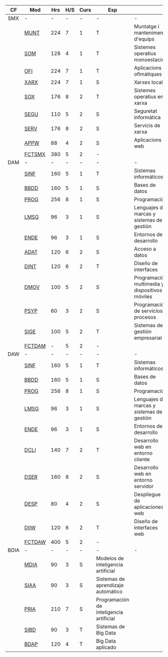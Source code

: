 |CF|Mod|Hrs|H/S|Curs|Esp||
|-|-|-|-|-|-|-|
|SMX|-|-|-|-|-|-|
|| [MUNT](#munt) | 224 | 7 | 1 | T |Muntatge i manteniment d'equips|
|| [SOM](#som) | 128 | 4 | 1 | T |Sistemes operatius monoestació|
|| [OFI](#ofi) | 224 | 7 | 1 | T |Aplicacions ofimàtiques|
|| [XARX](#xarx) | 224 | 7 | 1 | S |Xarxes locals|
|| [SOX](#sox) | 176 | 8 | 2 | T |Sistemes operatius en xarxa|
|| [SEGU](#segu) | 110 | 5 | 2 | S |Seguretat informàtica|
|| [SERV](#serv) | 176 | 8 | 2 | S |Servicis de xarxa|
|| [APPW](#appw) | 88 | 4 | 2 | S |Aplicacions web|
|| [FCTSMX](#fct) | 380 | 5 | 2 | - ||
|DAM|-|-|-|-|-|-|
|| [SINF](#sinf) | 160 | 5 | 1 | T |Sistemas informáticos|
|| [BBDD](#bbdd) | 160 | 5 | 1 | S |Bases de datos|
|| [PROG](#prog) | 256 | 8 | 1 | S |Programación|
|| [LMSG](#lmsg) | 96 | 3 | 1 | S |Lenguajes de marcas y sistemas de gestión|
|| [ENDE](#ende) | 96 | 3 | 1 | S |Entornos de desarrollo|
|| [ADAT](#adat) | 120 | 6 | 2 | S |Acceso a datos|
|| [DINT](#dint) | 120 | 6 | 2 | T |Diseño de interfaces|
|| [DMOV](#dmov) | 100 | 5 | 2 | S |Programación multimedia y dispositivos móviles|
|| [PSYP](#psyp) | 60 | 3 | 2 | S |Programación de servicios y procesos|
|| [SIGE](#sige) | 100 | 5 | 2 | T |Sistemas de gestión empresarial|
|| [FCTDAM](#fctdam)| - | 5 | 2 | - ||
|DAW|-|-|-|-|-|-|
|| [SINF](#sinf) | 160 | 5 | 1 | T |Sistemas informáticos|
|| [BBDD](#bbdd) | 160 | 5 | 1 | S |Bases de datos|
|| [PROG](#prog) | 256 | 8 | 1 | S |Programación|
|| [LMSG](#lmsg) | 96 | 3 | 1 | S |Lenguajes de marcas y sistemas de gestión|
|| [ENDE](#ende) | 96 | 3 | 1 | S |Entornos de desarrollo|
|| [DCLI](#dcli) | 140 | 7 | 2 | T |Desarrollo web en entorno cliente|
|| [DSER](#dser) | 160 | 8 | 2 | S |Desarrollo web en entorno servidor|
|| [DESP](#desp) | 80 | 4 | 2 | S |Despliegue de aplicaciones web|
|| [DIIW](#diiw) | 120 | 6 | 2| T |Diseño de interfaces web|
|| [FCTDAW](#fctdaw) | 400 | 5 | 2 | - ||
|BDIA|-|-|-|-|-|-|
|| [MDIA](#mdia) | 90 | 3 | S |Modelos de inteligencia artificial|
|| [SIAA](#siaa) | 90 | 3 | S |Sistemas de aprendizaje automático|
|| [PRIA](#pria) | 210 | 7 | S |Programación de inteligencia artificial|
|| [SIBD](#sibd) | 90 | 3 | T |Sistemas de Big Data|
|| [BDAP](#bdap) | 120 | 4 | T |Big Data aplicado|
